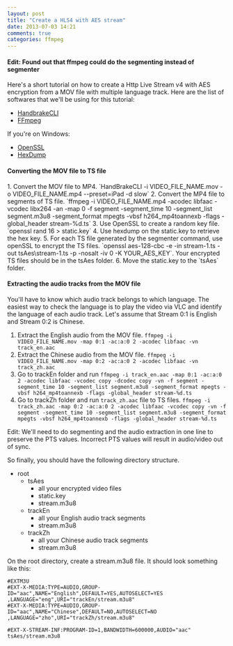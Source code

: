 ```yaml
---
layout: post
title: "Create a HLS4 with AES stream"
date: 2013-07-03 14:21
comments: true
categories: ffmpeg
---
```


<h4>Edit: Found out that ffmpeg could do the segmenting instead of segmenter</h4>

Here's a short tutorial on how to create a Http Live Stream v4 with AES encryption from a MOV file with multiple language track.
Here are the list of softwares that we'll be using for this tutorial:

  *  [HandbrakeCLI](http://handbrake.fr/downloads2.php)
  *  [FFmpeg](http://www.ffmpeg.org/download.html)

If you're on Windows:

  *  [OpenSSL](http://slproweb.com/products/Win32OpenSSL.html)
  *  [HexDump](http://www.richpasco.org/utilities/hexdump.html)

<h4>Converting the MOV file to TS file</h4>
1.  Convert the MOV file to MP4. `HandBrakeCLI -i VIDEO_FILE_NAME.mov -o VIDEO_FILE_NAME.mp4 --preset=iPad -d slow`
2.  Convert the MP4 file to segments of TS file. `ffmpeg -i VIDEO_FILE_NAME.mp4 -acodec libfaac -vcodec libx264 -an -map 0 -f segment -segment_time 10 -segment_list segment.m3u8 -segment_format mpegts -vbsf h264_mp4toannexb -flags -global_header stream-%d.ts`
3.  Use OpenSSL to create a random key file. `openssl rand 16 > static.key`
4.  Use hexdump on the static.key to retrieve the hex key.
5.  For each TS file generated by the segmenter command, use openSSL to encrypt the TS files. `openssl aes-128-cbc -e -in stream-1.ts -out tsAes\stream-1.ts -p -nosalt -iv 0 -K YOUR_AES_KEY`. Your encrypted TS files should be in the tsAes folder.
6.  Move the static.key to the `tsAes` folder.

<h4>Extracting the audio tracks from the MOV file</h4>
You'll have to know which audio track belongs to which language. The easiest way to check the language is to play the video via VLC and identify the language of each audio track. Let's assume that Stream 0:1 is English and Stream 0:2 is Chinese.

1.  Extract the English audio from the MOV file. `ffmpeg -i VIDEO_FILE_NAME.mov -map 0:1 -ac:a:0 2 -acodec libfaac -vn track_en.aac`
2.  Extract the Chinese audio from the MOV file. `ffmpeg -i VIDEO_FILE_NAME.mov -map 0:2 -ac:a:0 2 -acodec libfaac -vn track_zh.aac`
3.  Go to trackEn folder and run `ffmpeg -i track_en.aac -map 0:1 -ac:a:0 2 -acodec libfaac -vcodec copy -dcodec copy -vn -f segment -segment_time 10 -segment_list segment.m3u8 -segment_format mpegts -vbsf h264_mp4toannexb -flags -global_header stream-%d.ts`
4.  Go to trackZh folder and run `track_zh.aac` file to TS files. `ffmpeg -i track_zh.aac -map 0:2 -ac:a:0 2 -acodec libfaac -vcodec copy -vn -f segment -segment_time 10 -segment_list segment.m3u8 -segment_format mpegts -vbsf h264_mp4toannexb -flags -global_header stream-%d.ts`

Edit: We'll need to do segmenting and the audio extraction in one line to preserve the PTS values. Incorrect PTS values will result in audio/video out of sync.

So finally, you should have the following directory structure. 

*  root
   -  tsAes
      +  all your encrypted video files
      +  static.key
      +  stream.m3u8
   -  trackEn
      +  all your English audio track segments
      +  stream.m3u8
   -  trackZh
      +  all your Chinese audio track segments
      +  stream.m3u8


On the root directory, create a stream.m3u8 file. It should look something like this:
```
#EXTM3U
#EXT-X-MEDIA:TYPE=AUDIO,GROUP-ID="aac",NAME="English",DEFAULT=YES,AUTOSELECT=YES ,LANGUAGE="eng",URI="trackEn/stream.m3u8"
#EXT-X-MEDIA:TYPE=AUDIO,GROUP-ID="aac",NAME="Chinese",DEFAULT=NO,AUTOSELECT=NO ,LANGUAGE="zho",URI="trackZh/stream.m3u8"

#EXT-X-STREAM-INF:PROGRAM-ID=1,BANDWIDTH=600000,AUDIO="aac"
tsAes/stream.m3u8
```